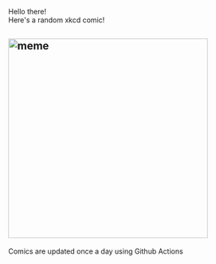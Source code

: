Hello there! <br>Here's a random xkcd comic!<br>
## <img src="https://imgs.xkcd.com/comics/open_letter.png" alt="meme" width="400"/><br>
Comics are updated once a day using Github Actions